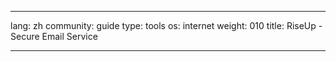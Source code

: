 

---

lang: zh
community: guide
type: tools
os: internet
weight: 010
title: RiseUp - Secure Email Service

---

<stub>


